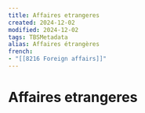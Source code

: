 ```yaml
---
title: Affaires etrangeres
created: 2024-12-02
modified: 2024-12-02
tags: TBSMetadata
alias: Affaires étrangères
french:
- "[[8216 Foreign affairs]]"
---
```

# Affaires etrangeres
